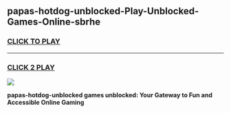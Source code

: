 
## papas-hotdog-unblocked-Play-Unblocked-Games-Online-sbrhe
<h3>
<a href="https://premium76.site?title=papas-hotdog-unblocked&ref=25A">CLICK TO PLAY</a></h3>
<hr>

<h3>
<a href="https://premium76.site?title=papas-hotdog-unblocked&ref=25A">CLICK 2 PLAY</a>
  
</h3>

<a href="https://premium76.site?title=papas-hotdog-unblocked&ref=25A"><img src="https://clearcache.store/games.png"></a>


**papas-hotdog-unblocked games unblocked: Your Gateway to Fun and Accessible Online Gaming**
